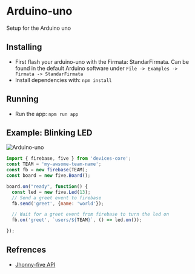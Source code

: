 # Arduino-uno

Setup for the Arduino uno

## Installing

- First flash your arduino-uno with the Firmata: StandarFirmata. Can be found in the default Arduino software under `File -> Examples -> Firmata -> StandarFirmata`
- Install dependencies with: `npm install`

## Running
- Run the app: `npm run app`

## Example: Blinking LED
![Arduino-uno](http://johnny-five.io/img/led-scene-0.gif)

```js
import { firebase, five } from 'devices-core';
const TEAM = 'my-awsome-team-name';
const fb = new firebase(TEAM);
const board = new five.Board();

board.on("ready", function() {
  const led = new five.Led(13);
  // Send a greet event to firebase
  fb.send('greet', {name: 'world'});

  // Wait for a greet event from firebase to turn the led on
  fb.on('greet', `users/${TEAM}`, () => led.on());

});
```

## Refrences
- [Jhonny-five API](http://johnny-five.io/api/)
